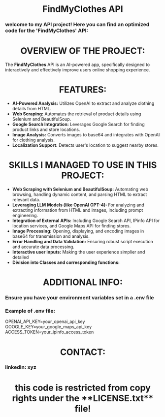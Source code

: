<h1 align="center"><strong>FindMyClothes API</strong></h1>

### welcome to my API project! Here you can find an optimized code for the 'FindMyClothes' API:

<h1 align="center"><strong>OVERVIEW OF THE PROJECT:</strong></h1>

The **FindMyClothes** API is an AI-powered app, specifically designed to interactively and effectively improve users online shopping experience.

<h1 align="center"><strong>FEATURES:</strong></h1>

- **AI-Powered Analysis:** Utilizes OpenAI to extract and analyze clothing details from HTML.
- **Web Scraping:** Automates the retrieval of product details using Selenium and BeautifulSoup.
- **Google Search Integration:** Leverages Google Search for finding product links and store locations.
- **Image Analysis:** Converts images to base64 and integrates with OpenAI for clothing analysis.
- **Localization Support:** Detects user's location to suggest nearby stores.

<h1 align="center"><strong>SKILLS I MANAGED TO USE IN THIS PROJECT:</strong></h1>

* **Web Scraping with Selenium and BeautifulSoup:** Automating web browsing, handling dynamic content, and parsing HTML to extract relevant data.
* **Leveraging LLM Models (like OpenAI GPT-4):** For analyzing and extracting information from HTML and images, including prompt engineering.
* **Integration of External APIs:** Including Google Search API, IPinfo API for location services, and Google Maps API for finding stores.
* **Image Processing:** Opening, displaying, and encoding images in base64 for transmission and analysis.
* **Error Handling and Data Validation:** Ensuring robust script execution and accurate data processing.
* **Interactive user inputs:** Making the user experience simplier and detailed
* **Division into Classes and corresponding functions:** 

<h1 align="center"><strong>ADDITIONAL INFO:</strong></h1>

### Ensure you have your environment variables set in a **.env file**
### Example of **.env** file:
OPENAI_API_KEY=your_openai_api_key
GOOGLE_KEY=your_google_maps_api_key
ACCESS_TOKEN=your_ipinfo_access_token

<h1 align="center"><strong>CONTACT:</strong></h1>

### linkedIn: **xyz**

<h1 align="center"><strong>this code is restricted from copy rights under the **LICENSE.txt** file!</strong></h1>
